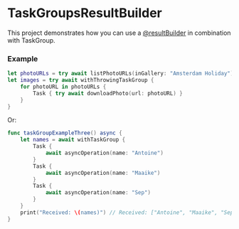 # TaskGroupsResultBuilder
This project demonstrates how you can use a [@resultBuilder](https://www.avanderlee.com/swift/result-builders/) in combination with TaskGroup.

### Example
```swift
let photoURLs = try await listPhotoURLs(inGallery: "Amsterdam Holiday")
let images = try await withThrowingTaskGroup {
    for photoURL in photoURLs {
        Task { try await downloadPhoto(url: photoURL) }
    }
}
```

Or:

```swift
func taskGroupExampleThree() async {
    let names = await withTaskGroup {
        Task {
            await asyncOperation(name: "Antoine")
        }
        Task {
            await asyncOperation(name: "Maaike")
        }
        Task {
            await asyncOperation(name: "Sep")
        }
    }
    print("Received: \(names)") // Received: ["Antoine", "Maaike", "Sep"]
}
```
